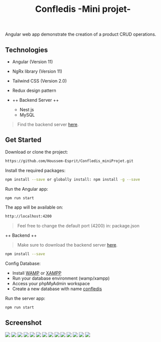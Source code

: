 <link rel="stylesheet" href="index.css"><header class="container">
  <h1>Confledis -Mini projet-</h1>
</header>
<body class = "secContainer">
Angular web app demonstrate the creation of a product CRUD operations.

## Technologies
* Angular (Version 11)
* NgRx library (Version 11)
* Tailwind CSS (Version 2.0)
* Redux design pattern

* ++ Backend Server ++
  * Nest js
  * MySQL
> Find the backend server [here](https://github.com/Houssem-Esprit/Confledis_miniProjet_server).

## Get Started
Download or clone the project:
```bash
https://github.com/Houssem-Esprit/Confledis_miniProjet.git
```
Install the required packages:
```bash
npm install --save or globally install: npm install -g --save
```
Run the Angular app:
```bash
npm run start
```
The app will be available on:
```bash
http://localhost:4200
```
> Feel free to change the default port (4200) in: package.json

++ Backend ++

> Make sure to download the backend server [here](https://github.com/Houssem-Esprit/Confledis_miniProjet_server).

```bash
npm install --save 
```
Config Database:
*  Install [WAMP](https://www.wampserver.com/) or [XAMPP](https://www.apachefriends.org/fr/index.html)
*  Run your database environment (wamp/xampp)
*  Access your phpMyAdmin workspace
*  Create a new database with name [confledis](https://github.com/Houssem-Esprit/Confledis_miniProjet)

Run the server app:
```bash
npm run start
```

## Screenshot


<img src = "Captures/bienvenu.png" /> <img src = "Captures/add_product-bad_form.png"  />
<img src = "Captures/add_product-bad_request.png" /> <img src = "Captures/product_selected"  />
<img src = "Captures/update_product.png"  /> <img src = "Captures/Product_updated.png"  />
<img src = "Captures/delete_product.png"  /> <img src = "Captures/product_deleted.png"  />
<img src = "Captures/find_product.png"  /> <img src = "Captures/product_not-found.png"  />
<img src = "Captures/dark_mode-1.png"  /> <img src = "Captures/dark_mode-2.png"  />
<img src = "Captures/dark_mode-3.png"  /> <img src = "Captures/dark_mode-4.png"  />

</body>
